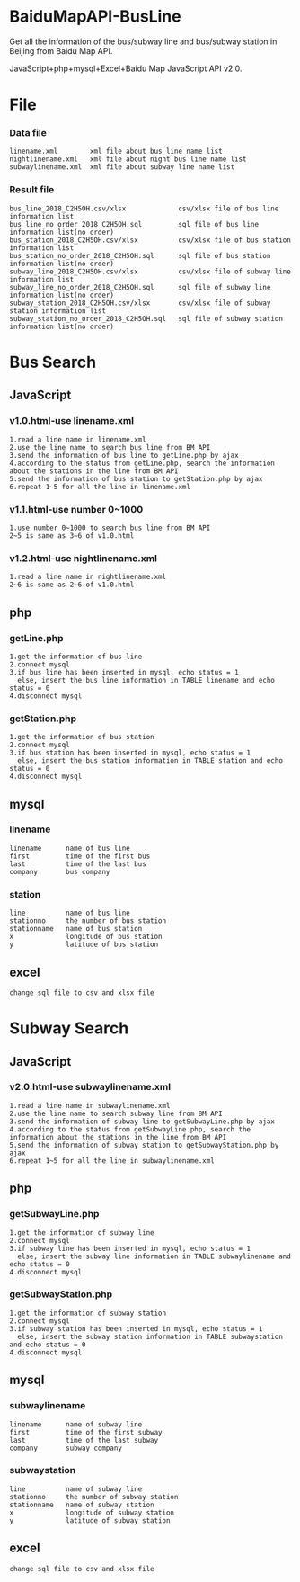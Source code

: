 # BaiduMapAPI-BusLine
Get all the information of the bus/subway line and bus/subway station in Beijing from Baidu Map API.

JavaScript+php+mysql+Excel+Baidu Map JavaScript API v2.0.

# File
### Data file
    linename.xml        xml file about bus line name list
    nightlinename.xml   xml file about night bus line name list
    subwaylinename.xml  xml file about subway line name list
### Result file
    bus_line_2018_C2H5OH.csv/xlsx             csv/xlsx file of bus line information list
    bus_line_no_order_2018_C2H5OH.sql         sql file of bus line information list(no order)
    bus_station_2018_C2H5OH.csv/xlsx          csv/xlsx file of bus station information list
    bus_station_no_order_2018_C2H5OH.sql      sql file of bus station information list(no order)
    subway_line_2018_C2H5OH.csv/xlsx          csv/xlsx file of subway line information list
    subway_line_no_order_2018_C2H5OH.sql      sql file of subway line information list(no order)
    subway_station_2018_C2H5OH.csv/xlsx       csv/xlsx file of subway station information list
    subway_station_no_order_2018_C2H5OH.sql   sql file of subway station information list(no order)
    
# Bus Search
## JavaScript
### v1.0.html-use linename.xml
    1.read a line name in linename.xml
    2.use the line name to search bus line from BM API
    3.send the information of bus line to getLine.php by ajax
    4.according to the status from getLine.php, search the information about the stations in the line from BM API
    5.send the information of bus station to getStation.php by ajax
    6.repeat 1~5 for all the line in linename.xml
### v1.1.html-use number 0~1000
    1.use number 0~1000 to search bus line from BM API
    2~5 is same as 3~6 of v1.0.html
### v1.2.html-use nightlinename.xml
    1.read a line name in nightlinename.xml
    2~6 is same as 2~6 of v1.0.html
## php
### getLine.php
    1.get the information of bus line
    2.connect mysql
    3.if bus line has been inserted in mysql, echo status = 1
      else, insert the bus line information in TABLE linename and echo status = 0
    4.disconnect mysql
### getStation.php
    1.get the information of bus station
    2.connect mysql
    3.if bus station has been inserted in mysql, echo status = 1
      else, insert the bus station information in TABLE station and echo status = 0
    4.disconnect mysql
## mysql
### linename
    linename      name of bus line
    first         time of the first bus
    last          time of the last bus
    company       bus company
### station
    line          name of bus line
    stationno     the number of bus station
    stationname   name of bus station
    x             longitude of bus station
    y             latitude of bus station
## excel
    change sql file to csv and xlsx file

# Subway Search
## JavaScript
### v2.0.html-use subwaylinename.xml
    1.read a line name in subwaylinename.xml
    2.use the line name to search subway line from BM API
    3.send the information of subway line to getSubwayLine.php by ajax
    4.according to the status from getSubwayLine.php, search the information about the stations in the line from BM API
    5.send the information of subway station to getSubwayStation.php by ajax
    6.repeat 1~5 for all the line in subwaylinename.xml
## php
### getSubwayLine.php
    1.get the information of subway line
    2.connect mysql
    3.if subway line has been inserted in mysql, echo status = 1
      else, insert the subway line information in TABLE subwaylinename and echo status = 0
    4.disconnect mysql
### getSubwayStation.php
    1.get the information of subway station
    2.connect mysql
    3.if subway station has been inserted in mysql, echo status = 1
      else, insert the subway station information in TABLE subwaystation and echo status = 0
    4.disconnect mysql
## mysql
### subwaylinename
    linename      name of subway line
    first         time of the first subway
    last          time of the last subway
    company       subway company
### subwaystation
    line          name of subway line
    stationno     the number of subway station
    stationname   name of subway station
    x             longitude of subway station
    y             latitude of subway station
## excel
    change sql file to csv and xlsx file
